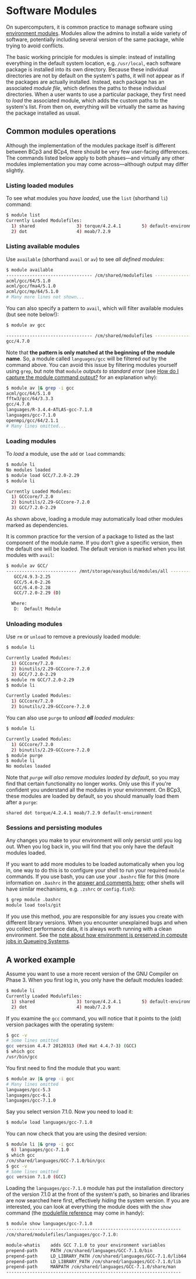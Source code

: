 # Software Modules

On supercomputers, it is common practice to manage software using [environment modules](http://modules.sourceforge.net/).
Modules allow the admins to install a wide variety of software, potentially including several version of the same package, while trying to avoid conflicts.

The basic working principle for modules is simple: instead of installing everything in the default system location, e.g. `/usr/local`, each software package is installed into its own directory.
Because these individual directories are not by default on the system's paths, it will not appear as if the packages are actually installed.
Instead, each package has an associated _module file_, which defines the paths to these individual directories.
When a user wants to use a particular package, they first need to _load_ the associated module, which adds the custom paths to the system's list.
From then on, everything will be virtually the same as having the package installed as usual.

## Common modules operations

Although the implementation of the modules package itself is different between BCp3 and BCp4, there should be very few user-facing differences.
The commands listed below apply to both phases—and virtually any other modules implementation you may come across—although output may differ slightly.

### Listing loaded modules

To see what modules you _have loaded_, use the `list` (shorthand `li`) command:

```bash
$ module list
Currently Loaded Modulefiles:
  1) shared                3) torque/4.2.4.1        5) default-environment
  2) dot                   4) moab/7.2.9
```

### Listing available modules

Use `available` (shorthand `avail` or `av`) to see _all defined modules_:

```bash
$ module available
--------------------------------- /cm/shared/modulefiles ---------------------------------
acml/gcc/64/5.1.0
acml/gcc/fma4/5.1.0
acml/gcc/mp/64/5.1.0
# Many more lines not shown...
```

You can also specify a pattern to `avail`, which will filter available modules (but see note below!):

```bash
$ module av gcc

--------------------------------- /cm/shared/modulefiles ---------------------------------
gcc/4.7.0
```

Note that **the pattern is only matched at the beginning of the module name**.
So, a module called `languages/gcc` will be filtered _out_ by the command above.
You can avoid this issue by filtering modules yourself using `grep`, but note that `module` _outputs to standard error_ (see [How do I capture the module command output?](https://modules.readthedocs.io/en/latest/FAQ.html#how-do-i-capture-the-module-command-output) for an explanation why):

```bash
$ module av |& grep -i gcc
acml/gcc/64/5.1.0
fftw3/gcc/64/3.3.3
gcc/4.7.0
languages/R-3.4.4-ATLAS-gcc-7.1.0
languages/gcc-7.1.0
openmpi/gcc/64/2.1.1
# Many lines omitted...
```

### Loading modules

To _load_ a module, use the `add` or `load` commands:

```bash
$ module li
No modules loaded
$ module load GCC/7.2.0-2.29
$ module li

Currently Loaded Modules:
  1) GCCcore/7.2.0
  2) binutils/2.29-GCCcore-7.2.0
  3) GCC/7.2.0-2.29
```

As shown above, loading a module may automatically load other modules marked as dependencies.

It is common practice for the version of a package to listed as the last component of the module name.
If you don't give a specific version, then the default one will be loaded.
The default version is marked when you list modules with `avail`:

```bash
$ module av GCC/
--------------------------- /mnt/storage/easybuild/modules/all ---------------------------
   GCC/4.9.3-2.25
   GCC/5.4.0-2.26
   GCC/6.4.0-2.28
   GCC/7.2.0-2.29 (D)

  Where:
   D:  Default Module
```

### Unloading modules

Use `rm` or `unload` to remove a previously loaded module:

```bash
$ module li

Currently Loaded Modules:
  1) GCCcore/7.2.0
  2) binutils/2.29-GCCcore-7.2.0
  3) GCC/7.2.0-2.29
$ module rm GCC/7.2.0-2.29
$ module li

Currently Loaded Modules:
  1) GCCcore/7.2.0
  2) binutils/2.29-GCCcore-7.2.0
```

You can also use `purge` to _unload **all** loaded modules_:

```bash
$ module li

Currently Loaded Modules:
  1) GCCcore/7.2.0
  2) binutils/2.29-GCCcore-7.2.0
$ module purge
$ module li
No modules loaded
```
Note that _`purge` will also remove modules loaded by default_, so you may find that certain functionality no longer works.
Only use this if you're confident you understand all the modules in your environment.
On BCp3, these modules are loaded by default, so you should manually load them after a `purge`:

```
shared dot torque/4.2.4.1 moab/7.2.9 default-environment
```

### Sessions and persisting modules

Any changes you make to your environment will only persist until you log out.
When you log back in, you will find that you only have the default modules loaded.

If you want to add more modules to be loaded automatically when you log in, one way to do this is to configure your shell to run your required `module` commands.
If you use bash, you can use your `.bashrc` file for this (more information on `.bashrc` in the [answer and comments here](https://unix.stackexchange.com/a/129144); other shells will have similar mechanisms, e.g. `.zshrc` or `config.fish`):

```bash
$ grep module .bashrc
module load tools/git
```

If you use this method, _you_ are responsible for any issues you create with different library versions.
When you encounter unexplained bugs and when you collect performance data, it is always worth running with a clean environment.
See the [note about how environment is preserved in compute jobs in Queueing Systems](3_Queueing_Systems.md#Environment-modules-and-queueing-systems).

## A worked example

Assume you want to use a more recent version of the GNU Compiler on Phase 3.
When you first log in, you only have the default modules loaded:

```bash
$ module li
Currently Loaded Modulefiles:
  1) shared                3) torque/4.2.4.1        5) default-environment
  2) dot                   4) moab/7.2.9
```

If you examine the `gcc` command, you will notice that it points to the (old) version packages with the operating system:

```bash
$ gcc -v
# Some lines omitted
gcc version 4.4.7 20120313 (Red Hat 4.4.7-3) (GCC)
$ which gcc
/usr/bin/gcc
```

You first need to find the module that you want:

```bash
$ module av |& grep -i gcc
# Many lines omitted
languages/gcc-5.3
languages/gcc-6.1
languages/gcc-7.1.0
```

Say you select version 7.1.0.
Now you need to load it:

```bash
$ module load languages/gcc-7.1.0
```

You can now check that you are using the desired version:

```bash
$ module li |& grep -i gcc
  6) languages/gcc-7.1.0
$ which gcc
/cm/shared/languages/GCC-7.1.0/bin/gcc
$ gcc -v
# Some lines omitted
gcc version 7.1.0 (GCC)
```

Loading the `languages/gcc-7.1.0` module has put the installation directory of the version 7.1.0 at the front of the system's path, so binaries and libraries are now searched here first, effectively _hiding_ the system version.
If you are interested, you can look at everything the module does with the `show` command (the [modulefile reference](http://modules.sourceforge.net/man/modulefile.html) may come in handy):

```bash
$ module show languages/gcc-7.1.0
-------------------------------------------------------------------
/cm/shared/modulefiles/languages/gcc-7.1.0:

module-whatis    adds GCC 7.1.0 to your environment variables
prepend-path     PATH /cm/shared/languages/GCC-7.1.0/bin
prepend-path     LD_LIBRARY_PATH /cm/shared/languages/GCC-7.1.0/lib64
prepend-path     LD_LIBRARY_PATH /cm/shared/languages/GCC-7.1.0/lib
prepend-path     MANPATH /cm/shared/languages/GCC-7.1.0/share/man
-------------------------------------------------------------------
```
